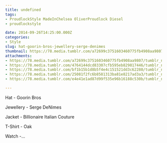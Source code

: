 ```yaml
---
title: undefined
tags:
- ProudlockStyle MadeInChelsea OliverProudlock Diesel
- proudlockstyle

date: 2014-09-26T14:25:00.000Z
categories:
- Style
slug: hat-goorin-bros-jewellery-serge-denimes
thumbnail: https://78.media.tumblr.com/a72699c3751603460775fb4908aa9807/tumblr_nciiquOCp71rhrm24o1_540.jpg
attachments:
- https://78.media.tumblr.com/a72699c3751603460775fb4908aa9807/tumblr_nciiquOCp71rhrm24o1_1280.jpg
- https://78.media.tumblr.com/4764144dcd83307cfb595eb829817446/tumblr_nciiquOCp71rhrm24o2_1280.jpg
- https://78.media.tumblr.com/bf1b15b1d8b5f4e4c151521dd3c62280/tumblr_nciiquOCp71rhrm24o3_1280.jpg
- https://78.media.tumblr.com/25081f2fc6b8581313ba81e8217ad3a3/tumblr_nciiquOCp71rhrm24o4_1280.jpg
- https://78.media.tumblr.com/e4e41e1ad87d99f535e96b16188c530b/tumblr_nciiquOCp71rhrm24o5_1280.jpg

---
```


Hat - Goorin Bros 

  Jewellery - Serge DeNimes 

  Jacket - Billionaire Italian Couture 

  T-Shirt - Oak 

  Watch -...
